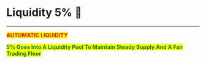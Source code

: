 # Liquidity 5% 🚀

****

<mark style="color:red;">**AUTOMATIC LIQUIDITY**</mark>

<mark style="color:green;">**5% Goes Into A Liquidity Pool To Maintain Steady Supply And A Fair Trading Floor**</mark>
